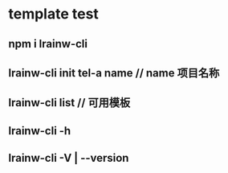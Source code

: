 # template test
## npm i lrainw-cli

## lrainw-cli init tel-a name   // name 项目名称

## lrainw-cli list // 可用模板

## lrainw-cli -h

## lrainw-cli -V | --version 